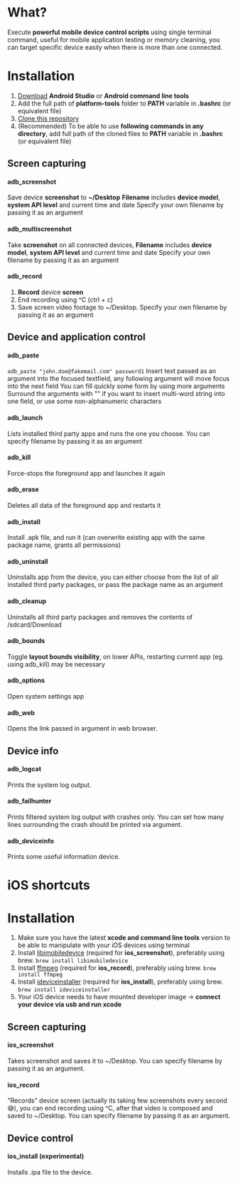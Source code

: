 # What?
Execute **powerful mobile device control scripts** using single terminal command, useful for mobile application testing or memory cleaning, you can target specific device easily when there is more than one connected.

# Installation
1. [Download](https://developer.android.com/studio/ "Android Studio") **Android Studio** or **Android command line tools**
2. Add the full path of **platform-tools** folder to **PATH** variable in **.bashrc** (or equivalent file)
3. [Clone this repository](https://github.com/IntergalacticPenguin/adb-shortcuts.git "Clone")
4. (Recommended) To be able to use **following commands in any directory**, add full path of the cloned files to **PATH** variable in **.bashrc** (or equivalent file)

## Screen capturing

#### adb_screenshot
Save device **screenshot** to **~/Desktop**
**Filename** includes **device model**, **system API level** and current time and date
Specify your own filename by passing it as an argument

#### adb_multiscreenshot
Take **screenshot** on all connected devices,
**Filename** includes **device model**, **system API level** and current time and date
Specify your own filename by passing it as an argument

#### adb_record
1. **Record** device **screen**
2. End recording using ^C (ctrl + c)
3. Save screen video footage to ~/Desktop.
Specify your own filename by passing it as an argument

## Device and application control

#### adb_paste
``adb_paste "john.doe@fakemail.com" password1``
Insert text passed as an argument into the focused textfield, any following argument will move focus into the next field
You can fill quickly some form by using more arguments
Surround the arguments with "" if you want to insert multi-word string into one field, or use some non-alphanumeric characters

#### adb_launch
Lists installed third party apps and runs the one you choose. You can specify filename by passing it as an argument

#### adb_kill
Force-stops the foreground app and launches it again

#### adb_erase
Deletes all data of the foreground app and restarts it

#### adb_install
Install .apk file, and run it (can overwrite existing app with the same package name, grants all permissions)

#### adb_uninstall
Uninstalls app from the device, you can either choose from the list of all installed third party packages, or pass the package name as an argument

#### adb_cleanup
Uninstalls all third party packages and removes the contents of /sdcard/Download

#### adb_bounds
Toggle **layout bounds visibility**, on lower APIs, restarting current app (eg. using adb_kill) may be necessary

#### adb_options
Open system settings app

#### adb_web
Opens the link passed in argument in web browser.

## Device info

#### adb_logcat
Prints the system log output.

#### adb_failhunter
Prints filtered system log output with crashes only. You can set how many lines surrounding the crash should be printed via argument.

#### adb_deviceinfo
Prints some useful information device.

# iOS shortcuts

# Installation
1. Make sure you have the latest **xcode and command line tools** version to be able to manipulate with your iOS devices using terminal
2. Install [libimobiledevice](https://github.com/libimobiledevice/libimobiledevice "libimobiledevice") (required for **ios_screenshot**), preferably using brew. ```brew install libimobiledevice```
3. Install [ffmpeg](https://www.ffmpeg.org/ "ffmpeg") (required for **ios_record**), preferably using brew. ```brew install ffmpeg```
4. Install [ideviceinstaller](https://github.com/libimobiledevice/ideviceinstaller "ideviceinstaller") (required for **ios_install**), preferably using brew. ```brew install ideviceinstaller```
5. Your iOS device needs to have mounted developer image -> **connect your device via usb and run xcode**

## Screen capturing

#### ios_screenshot
Takes screenshot and saves it to ~/Desktop.
You can specify filename by passing it as an argument.

#### ios_record
"Records" device screen (actually its taking few screenshots every second 😅), you can end recording using ^C, after that video is composed and saved to ~/Desktop.
You can specify filename by passing it as an argument.

## Device control
#### ios_install (experimental)
Installs .ipa file to the device.
